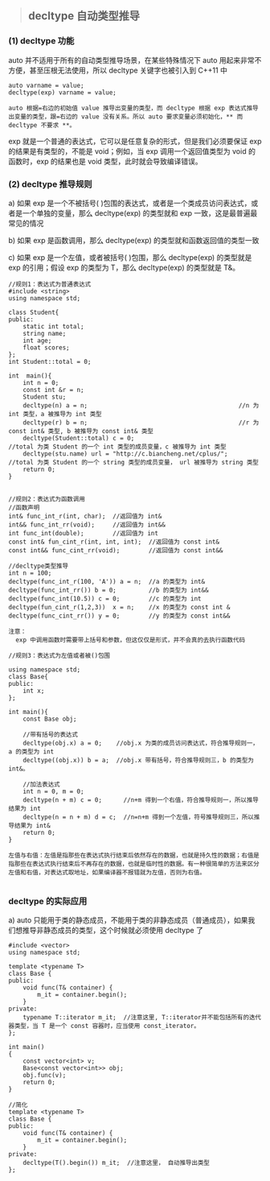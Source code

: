 > ## decltype 自动类型推导

### (1) decltype 功能

  auto 并不适用于所有的自动类型推导场景，在某些特殊情况下 auto 用起来非常不方便，甚至压根无法使用，所以 decltype 关键字也被引入到 C++11 中

```
auto varname = value;
decltype(exp) varname = value;

auto 根据=右边的初始值 value 推导出变量的类型，而 decltype 根据 exp 表达式推导出变量的类型，跟=右边的 value 没有关系。所以 auto 要求变量必须初始化，** 而 decltype 不要求 **。
```

  exp 就是一个普通的表达式，它可以是任意复杂的形式，但是我们必须要保证 exp 的结果是有类型的，不能是 void；例如，当 exp 调用一个返回值类型为 void 的函数时，exp 的结果也是 void 类型，此时就会导致编译错误。

### (2) decltype 推导规则

  a) 如果 exp 是一个不被括号( )包围的表达式，或者是一个类成员访问表达式，或者是一个单独的变量，那么 decltype(exp) 的类型就和 exp 一致，这是最普遍最常见的情况
  
  b) 如果 exp 是函数调用，那么 decltype(exp) 的类型就和函数返回值的类型一致
  
  c) 如果 exp 是一个左值，或者被括号( )包围，那么 decltype(exp) 的类型就是 exp 的引用；假设 exp 的类型为 T，那么 decltype(exp) 的类型就是 T&。
  
```
//规则1：表达式为普通表达式
#include <string>
using namespace std;

class Student{
public:
    static int total;
    string name;
    int age;
    float scores;
};
int Student::total = 0;

int  main(){
    int n = 0;
    const int &r = n;
    Student stu;
    decltype(n) a = n;                                          //n 为 int 类型，a 被推导为 int 类型
    decltype(r) b = n;                                          //r 为 const int& 类型, b 被推导为 const int& 类型
    decltype(Student::total) c = 0;                             //total 为类 Student 的一个 int 类型的成员变量，c 被推导为 int 类型
    decltype(stu.name) url = "http://c.biancheng.net/cplus/";   //total 为类 Student 的一个 string 类型的成员变量， url 被推导为 string 类型
    return 0;
}


//规则2：表达式为函数调用
//函数声明
int& func_int_r(int, char);  //返回值为 int&
int&& func_int_rr(void);     //返回值为 int&&
int func_int(double);        //返回值为 int
const int& fun_cint_r(int, int, int);  //返回值为 const int&
const int&& func_cint_rr(void);        //返回值为 const int&&

//decltype类型推导
int n = 100;
decltype(func_int_r(100, 'A')) a = n;  //a 的类型为 int&
decltype(func_int_rr()) b = 0;         //b 的类型为 int&&
decltype(func_int(10.5)) c = 0;        //c 的类型为 int
decltype(fun_cint_r(1,2,3))  x = n;    //x 的类型为 const int &
decltype(func_cint_rr()) y = 0;        //y 的类型为 const int&&

注意：
  exp 中调用函数时需要带上括号和参数，但这仅仅是形式，并不会真的去执行函数代码
  
//规则3：表达式为左值或者被()包围

using namespace std;
class Base{
public:
    int x;
};

int main(){
    const Base obj;
    
    //带有括号的表达式
    decltype(obj.x) a = 0;    //obj.x 为类的成员访问表达式，符合推导规则一，a 的类型为 int
    decltype((obj.x)) b = a;  //obj.x 带有括号，符合推导规则三，b 的类型为 int&。
    
    //加法表达式
    int n = 0, m = 0;
    decltype(n + m) c = 0;      //n+m 得到一个右值，符合推导规则一，所以推导结果为 int
    decltype(n = n + m) d = c;  //n=n+m 得到一个左值，符号推导规则三，所以推导结果为 int&
    return 0;
}

左值与右值：左值是指那些在表达式执行结束后依然存在的数据，也就是持久性的数据；右值是指那些在表达式执行结束后不再存在的数据，也就是临时性的数据。有一种很简单的方法来区分左值和右值，对表达式取地址，如果编译器不报错就为左值，否则为右值。


```

### decltype 的实际应用

  a) auto 只能用于类的静态成员，不能用于类的非静态成员（普通成员），如果我们想推导非静态成员的类型，这个时候就必须使用 decltype 了

```
#include <vector>
using namespace std;

template <typename T>
class Base {
public:
    void func(T& container) {
        m_it = container.begin();
    }
private:
    typename T::iterator m_it;  //注意这里, T::iterator并不能包括所有的迭代器类型，当 T 是一个 const 容器时，应当使用 const_iterator。
};

int main()
{
    const vector<int> v;
    Base<const vector<int>> obj;
    obj.func(v);
    return 0;
}

//简化
template <typename T>
class Base {
public:
    void func(T& container) {
        m_it = container.begin();
    }
private:
    decltype(T().begin()) m_it;  //注意这里， 自动推导出类型
};
```
